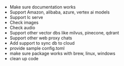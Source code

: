 - Make sure documentation works
- Support Amazon, alibaba, azure, vertex ai models
- Support lc serve
- Check images
- Check audio
- Support other vector dbs like milvus, pinecone, qdrant
- Support other web proxy chats
- Add support to sync db to cloud
- provide sample config.toml
- make sure package works with brew, linux, windows
- clean up code